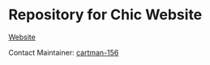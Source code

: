 # Repository for Chic Website
[Website](https://stylishlysimple.in)

Contact Maintainer: [cartman-156](https://github.com/cartman-156)
